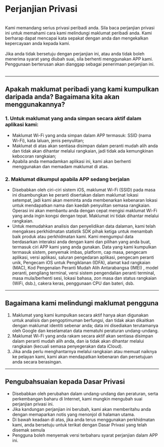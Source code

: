 # Perjanjian Privasi
<br>
Kami memandang serius privasi peribadi anda. Sila baca perjanjian privasi ini untuk memahami cara kami melindungi maklumat peribadi anda. Kami berharap dapat mencapai kata sepakat dengan anda dan mengekalkan kepercayaan anda kepada kami.
<br><br>Jika anda tidak bersetuju dengan perjanjian ini, atau anda tidak boleh menerima syarat yang diubah suai, sila berhenti menggunakan APP kami. Penggunaan berterusan akan dianggap sebagai penerimaan perjanjian ini.
<br><br>

***

## Apakah maklumat peribadi yang kami kumpulkan daripada anda? Bagaimana kita akan menggunakannya?
### 1. Untuk maklumat yang anda simpan secara aktif dalam aplikasi kami:
   - Maklumat Wi-Fi yang anda simpan dalam APP termasuk: SSID (nama Wi-Fi), kata laluan, jenis penyulitan;
   - Maklumat di atas akan sentiasa disimpan dalam peranti mudah alih anda dan tidak akan dihantar melalui rangkaian, jadi tidak ada kemungkinan kebocoran rangkaian;
   - Apabila anda memadamkan aplikasi ini, kami akan berhenti menggunakan dan memadam maklumat di atas.


### 2. Maklumat dikumpul apabila APP sedang berjalan
   - Disebabkan oleh ciri-ciri sistem iOS, maklumat Wi-Fi (SSID) pada masa ini disambungkan ke peranti disertakan dalam maklumat lokasi setempat, jadi kami akan meminta anda membenarkan kebenaran lokasi untuk mendapatkan nama dan kaedah penyulitan semasa rangkaian. Operasi ini akan membantu anda dengan cepat mengisi maklumat Wi-Fi yang anda ingin kongsi dengan tepat. Maklumat ini tidak dihantar melalui rangkaian.
   - Untuk memudahkan analisis dan penyelidikan data dalaman, kami telah mengakses perkhidmatan statistik SDK pihak ketiga untuk menambah baik produk atau perkhidmatan kami. Kami mengumpul data berdasarkan interaksi anda dengan kami dan pilihan yang anda buat, termasuk ciri APP kami yang anda gunakan. Data yang kami kumpulkan termasuk sistem, penyemak imbas, platform, cap masa, pengecam aplikasi, versi aplikasi, saluran pengedaran aplikasi, pengecam peranti unik, Pengecam iOS untuk Pengiklanan (IDFA), alamat kad rangkaian (MAC), Kod Pengenalan Peranti Mudah Alih Antarabangsa (IMEI) , model peranti, pengilang terminal, versi sistem pengendalian peranti terminal, masa mula/berhenti sesi, lokasi bahasa, zon masa dan status rangkaian (WiFi, dsb.), cakera keras, penggunaan CPU dan bateri, dsb.

 

***
## Bagaimana kami melindungi maklumat pengguna
   1. Maklumat yang kami kumpulkan secara aktif hanya akan digunakan untuk analisis dan pengoptimuman berfungsi, dan tidak akan dikaitkan dengan maklumat identiti sebenar anda; data ini disediakan terutamanya oleh Google dan keselamatan data mematuhi peraturan undang-undang.
   2. Maklumat Wi-Fi yang anda rakam secara aktif akan sentiasa disimpan dalam peranti mudah alih anda, dan ia tidak akan dihantar melalui rangkaian (kecuali semasa penyegerakan data iCloud).
   3. Jika anda perlu menghantarnya melalui rangkaian atau memuat naiknya ke pelayan kami, kami akan mendapatkan kebenaran dan persetujuan anda secara berasingan.
***

## Pengubahsuaian kepada Dasar Privasi
   - Disebabkan oleh perubahan dalam undang-undang dan peraturan, serta perkembangan baharu di Internet, kami mungkin mengubah suai perjanjian privasi ini.
   - Jika kandungan perjanjian ini berubah, kami akan memberitahu anda dengan memaparkan notis yang menonjol di halaman utama.
   - Di bawah keadaan di atas, jika anda terus menggunakan perkhidmatan kami, anda bersetuju untuk terikat dengan Dasar Privasi yang telah disemak semula
   - Pengguna boleh menyemak versi terbaharu syarat perjanjian dalam APP ini.
